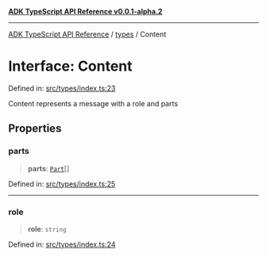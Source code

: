 [**ADK TypeScript API Reference v0.0.1-alpha.2**](../../README.md)

***

[ADK TypeScript API Reference](../../modules.md) / [types](../README.md) / Content

# Interface: Content

Defined in: [src/types/index.ts:23](https://github.com/njraladdin/adk-typescript/blob/main/src/types/index.ts#L23)

Content represents a message with a role and parts

## Properties

### parts

> **parts**: [`Part`](../classes/Part.md)[]

Defined in: [src/types/index.ts:25](https://github.com/njraladdin/adk-typescript/blob/main/src/types/index.ts#L25)

***

### role

> **role**: `string`

Defined in: [src/types/index.ts:24](https://github.com/njraladdin/adk-typescript/blob/main/src/types/index.ts#L24)

